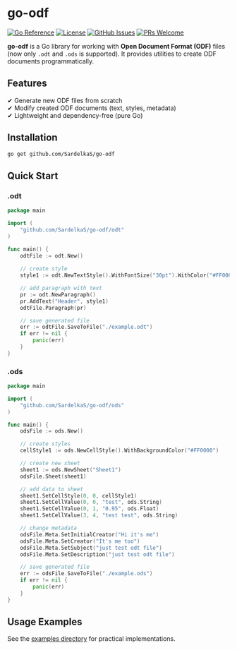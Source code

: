 # go-odf

[![Go Reference](https://pkg.go.dev/badge/github.com/SardelkaS/go-odf.svg)](https://pkg.go.dev/github.com/SardelkaS/go-odf)
[![License](https://img.shields.io/badge/license-MIT-blue.svg)](LICENSE)
[![GitHub Issues](https://img.shields.io/github/issues/SardelkaS/go-odf)](https://github.com/SardelkaS/go-odf/issues)
[![PRs Welcome](https://img.shields.io/badge/PRs-welcome-brightgreen.svg)](https://github.com/SardelkaS/go-odf/pulls)

**go-odf** is a Go library for working with **Open Document Format (ODF)** files (now only `.odt` and `.ods` is supported). 
It provides utilities to create ODF documents programmatically.

## **Features**
✔ Generate new ODF files from scratch  
✔ Modify created ODF documents (text, styles, metadata)  
✔ Lightweight and dependency-free (pure Go)

## **Installation**
```sh
go get github.com/SardelkaS/go-odf
```  

## **Quick Start**
### .odt
```go
package main

import (
	"github.com/SardelkaS/go-odf/odt"
)

func main() {
	odtFile := odt.New()
	
	// create style
	style1 := odt.NewTextStyle().WithFontSize("30pt").WithColor("#FF0000")

	// add paragraph with text
	pr := odt.NewParagraph()
	pr.AddText("Header", style1)
	odtFile.Paragraph(pr)

	// save generated file
	err := odtFile.SaveToFile("./example.odt")
	if err != nil {
		panic(err)
	}
}
```  

### .ods
```go
package main

import (
	"github.com/SardelkaS/go-odf/ods"
)

func main() {
	odsFile := ods.New()

	// create styles
	cellStyle1 := ods.NewCellStyle().WithBackgroundColor("#FF0000")

	// create new sheet
	sheet1 := ods.NewSheet("Sheet1")
	odsFile.Sheet(sheet1)

	// add data to sheet
	sheet1.SetCellStyle(0, 0, cellStyle1)
	sheet1.SetCellValue(0, 0, "test", ods.String)
	sheet1.SetCellValue(0, 1, "0.95", ods.Float)
	sheet1.SetCellValue(3, 4, "test test", ods.String)

	// change metadata
	odsFile.Meta.SetInitialCreator("Hi it's me")
	odsFile.Meta.SetCreator("It's me too")
	odsFile.Meta.SetSubject("just test odt file")
	odsFile.Meta.SetDescription("just test odt file")

	// save generated file
	err := odsFile.SaveToFile("./example.ods")
	if err != nil {
		panic(err)
	}
}
```

## **Usage Examples**
See the [examples directory](https://github.com/SardelkaS/go-odf/tree/main/examples/odt) for practical implementations.
